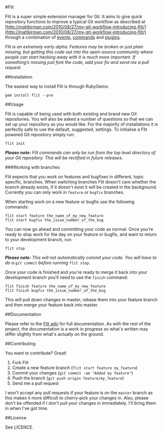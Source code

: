 #Flit

Flit is a super simple extension manager for Git. It aims to give quick repository functions to improve a typical Git workflow as described at [http://mattkirman.com/2010/08/27/my-git-workflow-introducing-flit/](http://mattkirman.com/2010/08/27/my-git-workflow-introducing-flit/) through a combination of [events](http://github.com/mattkirman/flit/wiki/Events), [commands](http://github.com/mattkirman/flit/wiki/Commands) and [plugins](http://github.com/mattkirman/flit/wiki/Plugins).

_Flit is an extremely early alpha. Features may be broken or just plain missing, but getting this code out into the open-source community where people can start hacking away with it is much more important. If something’s missing just fork the code, add your fix and send me a pull request._


##Installation

The easiest way to install Flit is through RubyGems:

    gem install flit --pre


##Usage

Flit is capable of being used with both existing and brand new Git repositories. You will also be asked a number of questions so that we can set up your repository as you would like. For the majority of installations it is perfectly safe to use the default, suggested, settings. To initialise a Flit powered Git repository simply run:

    flit init

_**Please note:** Flit commands can only be run from the top level directory of your Git repository. This will be rectified in future releases._


###Working with branches

Flit expects that you work on features and bugfixes in different, topic specific, branches. When switching branches Flit doesn't care whether the branch already exists, if it doesn't exist it will be created in the background. Currently you can only work in `feature` or `bugfix` branches.

When starting work on a new feature or bugfix use the following commands:

    flit start feature the_name_of_my_new_feature
    flit start bugfix the_issue_number_of_the_bug

You can now go ahead and committing your code as normal. Once you're ready to stop work for the day on your feature or bugfix, and want to return to your development branch, run:

    flit stop

_**Please note:** This will not automatically commit your code. You will have to do a `git commit` before running `flit stop`._

Once your code is finished and you're ready to merge it back into your development branch you'll need to use the `finish` command:

    flit finish feature the_name_of_my_new_feature
    flit finish bugfix the_issue_number_of_the_bug

This will pull down changes in master, rebase them into your feature branch and then merge your feature back into master.


##Documentation

Please refer to the [Flit wiki](http://github.com/mattkirman/flit/wiki) for full documentation. As with the rest of the project, the documentation is a work in progress so what's written may differ slightly from what's actually on the ground.


##Contributing

You want to contribute? Great!

1. Fork Flit
2. Create a new feature branch (`flit start feature my_feature`)
3. Commit your changes (`git commit -am "Added my feature"`)
4. Push the branch (`git push origin feature/my_feature`)
5. Send me a pull request

I won't accept any pull requests if your feature is on the `master` branch as this makes it more difficult to cherry-pick your changes in. Also, please don't be offended if I don't pull your changes in immediately. I'll bring them in when I've got time.


##Licence

See LICENCE.
